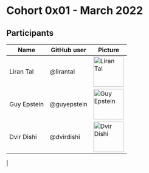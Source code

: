 # Cohort 0x01 - March 2022

## Participants

| Name             | GitHub user  | Picture  | 
| ---------------- | ------------ | -------- |
| Liran Tal        | @lirantal    | <img alt="Liran Tal" src="https://github.com/lirantal.png" width="80">
| Guy Epstein      | @guyepstein  | <img alt="Guy Epstein" src="https://media-exp1.licdn.com/dms/image/C4D03AQFclT4W3-H5EA/profile-displayphoto-shrink_200_200/0/1544996580562?e=1654128000&v=beta&t=yRCYHupkhCGmY7v-X2LY4_E71zsmfkrL3g6eqe7FqQo" width="80"> 
| Dvir Dishi       | @dvirdishi   |  <img alt="Dvir Dishi" src="https://media-exp1.licdn.com/dms/image/C4D03AQGbhPrFBtscUQ/profile-displayphoto-shrink_400_400/0/1618154856397?e=1654128000&v=beta&t=_koeSumaD713LQjvAcerVRX1tiBkfn7zsu_W6mG_vmI" width="80">
|
